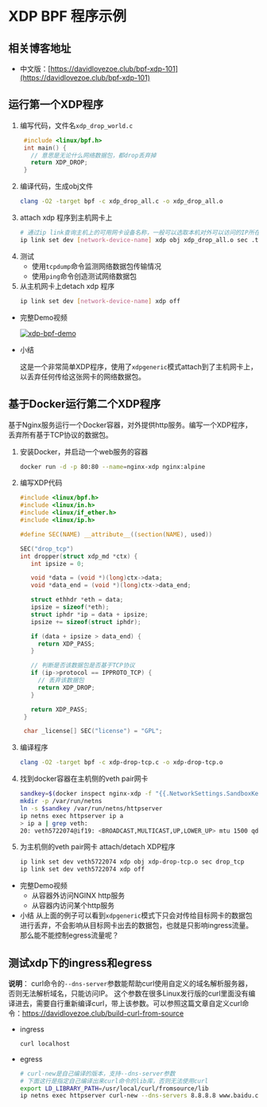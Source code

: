 # XDP BPF 程序示例

## 相关博客地址
- 中文版：[https://davidlovezoe.club/bpf-xdp-101](https://davidlovezoe.club/bpf-xdp-101)

## 运行第一个XDP程序

1. 编写代码，文件名`xdp_drop_world.c`
   ```C
    #include <linux/bpf.h>
    int main() {
      // 意思是无论什么网络数据包，都drop丢弃掉
      return XDP_DROP;
    }
    ```
2. 编译代码，生成obj文件
   ```bash
   clang -O2 -target bpf -c xdp_drop_all.c -o xdp_drop_all.o
   ```
3. attach xdp 程序到主机网卡上
   ```bash
   # 通过ip link查询主机上的可用网卡设备名称，一般可以选取本机对外可以访问的IP所在的网卡设备
   ip link set dev [network-device-name] xdp obj xdp_drop_all.o sec .text
   ```
4. 测试
   - 使用`tcpdump`命令监测网络数据包传输情况
   - 使用`ping`命令创造测试网络数据包
5. 从主机网卡上detach xdp 程序
   ```bash
   ip link set dev [network-device-name] xdp off
   ```
- 完整Demo视频

  [![xdp-bpf-demo](https://img.youtube.com/vi/GD6pJLPd08U/0.jpg)](https://www.youtube.com/watch?v=GD6pJLPd08U)

- 小结
  
  这是一个非常简单XDP程序，使用了`xdpgeneric`模式attach到了主机网卡上，以丢弃任何传给这张网卡的网络数据包。

## 基于Docker运行第二个XDP程序

基于Nginx服务运行一个Docker容器，对外提供http服务。编写一个XDP程序，丢弃所有基于TCP协议的数据包。

1. 安装Docker，并启动一个web服务的容器
   ```bash
   docker run -d -p 80:80 --name=nginx-xdp nginx:alpine
   ```
2. 编写XDP代码
   
   ```c
   #include <linux/bpf.h>
   #include <linux/in.h>
   #include <linux/if_ether.h>
   #include <linux/ip.h>

   #define SEC(NAME) __attribute__((section(NAME), used))

   SEC("drop_tcp")
   int dropper(struct xdp_md *ctx) {
      int ipsize = 0;

      void *data = (void *)(long)ctx->data;
      void *data_end = (void *)(long)ctx->data_end;

      struct ethhdr *eth = data;
      ipsize = sizeof(*eth);
      struct iphdr *ip = data + ipsize;
      ipsize += sizeof(struct iphdr);

      if (data + ipsize > data_end) {
        return XDP_PASS;
      }

      // 判断是否该数据包是否基于TCP协议
      if (ip->protocol == IPPROTO_TCP) {
        // 丢弃该数据包
        return XDP_DROP;
      }

      return XDP_PASS;
    }

    char _license[] SEC("license") = "GPL";
   ```
3. 编译程序
   ```bash
   clang -O2 -target bpf -c xdp-drop-tcp.c -o xdp-drop-tcp.o
   ```
4. 找到docker容器在主机侧的veth pair网卡
   ```bash
   sandkey=$(docker inspect nginx-xdp -f "{{.NetworkSettings.SandboxKey}}")
   mkdir -p /var/run/netns
   ln -s $sandkey /var/run/netns/httpserver
   ip netns exec httpserver ip a
   > ip a | grep veth:
   20: veth5722074@if19: <BROADCAST,MULTICAST,UP,LOWER_UP> mtu 1500 qdisc noqueue master docker0 state UP group default
   ```
5. 为主机侧的veth pair网卡 attach/detach XDP程序
   ```bash
   ip link set dev veth5722074 xdp obj xdp-drop-tcp.o sec drop_tcp
   ip link set dev veth5722074 xdp off
   ```
- 完整Demo视频
  - 从容器外访问NGINX http服务
  - 从容器内访问某个http服务
- 小结
  从上面的例子可以看到`xdpgeneric`模式下只会对传给目标网卡的数据包进行丢弃，不会影响从目标网卡出去的数据包，也就是只影响ingress流量。那么能不能控制egress流量呢？

## 测试xdp下的ingress和egress
**说明**：
curl命令的`--dns-server`参数能帮助curl使用自定义的域名解析服务器，否则无法解析域名，只能访问IP。
这个参数在很多Linux发行版的curl里面没有编译进去，需要自行重新编译curl，带上该参数。可以参照这篇文章自定义curl命令：https://davidlovezoe.club/build-curl-from-source

- ingress
  ```bash
  curl localhost
  ```
- egress
  ```bash
  # curl-new是自己编译的版本，支持--dns-server参数
  # 下面这行是指定自己编译出来curl命令的lib库，否则无法使用curl
  export LD_LIBRARY_PATH=/usr/local/curl/fromsource/lib
  ip netns exec httpserver curl-new --dns-servers 8.8.8.8 www.baidu.com
  ```
